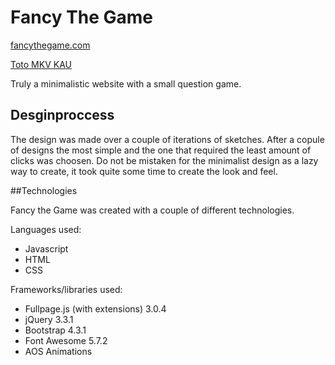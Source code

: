# Fancy The Game

[fancythegame.com](https://fancythegame.com/)

[Toto MKV KAU](http://toto.mkv.kau.se/vt19/wd2_15/individual/)

Truly a minimalistic website with a small question game. 

## Desginproccess

The design was made over a couple of iterations of sketches. After a copule of designs the most simple and the one that required the least amount of clicks was choosen. Do not be mistaken for the minimalist design as a lazy way to create, it took quite some time to create the look and feel. 

##Technologies

Fancy the Game was created with a couple of different technologies. 

Languages used:

- Javascript
- HTML
- CSS

Frameworks/libraries used:

- Fullpage.js (with extensions) 3.0.4
- jQuery 3.3.1
- Bootstrap 4.3.1
- Font Awesome 5.7.2
- AOS Animations